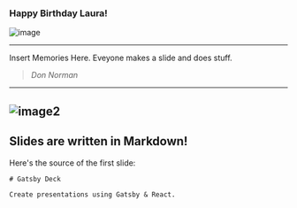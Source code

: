

### Happy Birthday Laura!
![image](https://i.imgur.com/dWLWqSH.gif)

---

Insert Memories Here. Eveyone makes a slide and does stuff. 
> <cite>Don Norman</cite>

---

![image2](https://imgur.com/a/JIedQK8)
---

## Slides are written in Markdown!

Here's the source of the first slide:

    # Gatsby Deck

    Create presentations using Gatsby & React.

